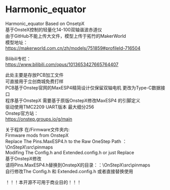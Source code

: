 # Harmonic_equator  
Harmonic_equator Based on OnsetpX  
基于OnsteX控制的轻量化14-100双轴谐波赤道仪  
由于GitHub不能上传大文件，模型上传于拓竹的MakerWorld  
模型地址：  
https://makerworld.com.cn/zh/models/751859#profileId-716504  

Bilibili专栏：  
https://www.bilibili.com/opus/1013653427665764407  

此处主要是存放PCB加工文件  
可直接用于立创商城免费打样  
PCB基于Onstep官网的MaxESP4精简设计仅保留双轴电机 更改为Type-C数据接口  
程序基于OnstepX 需要基于原版OnstepX修改MaxESP4 的引脚定义  
驱动使用TMC2209 UART版本 最大细分256  
Onstep官方站：  
https://onstep.groups.io/g/main  

关于程序 在/Firmware文件夹内:  
Firmware mods from OnstepX    
Replace The Pins.MaxESP4.h to the Raw OneStep Path ：\OnStepX\src\pinmaps    
Modifing The Config.h and Extended.config.h or just Replace  
基于OnstepX修改  
请将Pins.MaxESP4.h替换到OnstepX的目录：：\OnStepX\src\pinmaps    
自行修改The Config.h 和 Extended.config.h 或者直接替换使用  
  
！！！本开源不可用于商业目的！！！  
